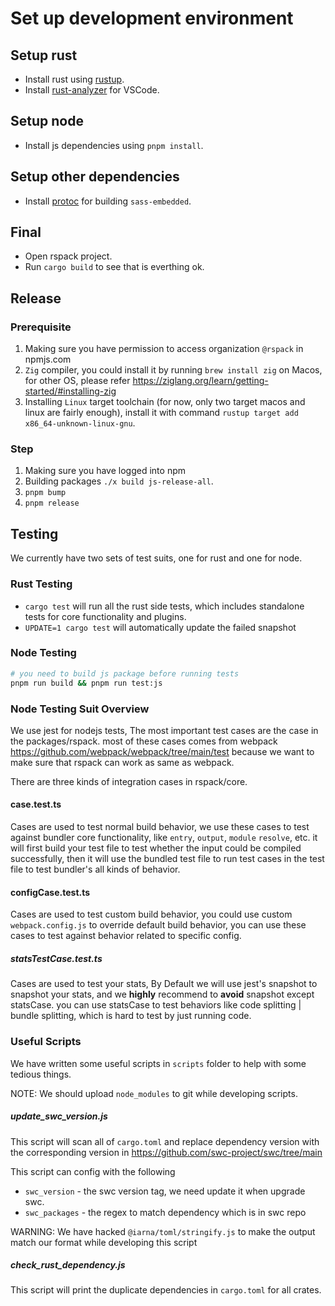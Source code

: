 # Set up development environment

## Setup rust

- Install rust using [rustup](https://rustup.rs/).
- Install [rust-analyzer](https://marketplace.visualstudio.com/items?itemName=rust-lang.rust-analyzer) for VSCode.

## Setup node

- Install js dependencies using `pnpm install`.

## Setup other dependencies

- Install [protoc](https://grpc.io/docs/protoc-installation/) for building `sass-embedded`.

## Final

- Open rspack project.
- Run `cargo build` to see that is everthing ok.

## Release 
### Prerequisite
1. Making sure you have permission to access organization `@rspack` in npmjs.com
2. `Zig` compiler, you could install it by running `brew install zig` on Macos, for other OS, please refer https://ziglang.org/learn/getting-started/#installing-zig
3. Installing `Linux` target toolchain (for now, only two target macos and linux  are fairly enough), install it with command `rustup target add x86_64-unknown-linux-gnu`.

### Step
1. Making sure you have logged into npm
2. Building packages `./x build js-release-all`.
3. `pnpm bump`
4. `pnpm release`

## Testing

We currently have two sets of test suits, one for rust and one for node.

### Rust Testing

- `cargo test` will run all the rust side tests, which includes standalone tests for core functionality and plugins.
- `UPDATE=1 cargo test` will automatically update the failed snapshot

### Node Testing

```sh
# you need to build js package before running tests
pnpm run build && pnpm run test:js
```

### Node Testing Suit Overview

We use jest for nodejs tests, The most important test cases are the case in the packages/rspack. most of these cases comes from webpack https://github.com/webpack/webpack/tree/main/test because we want to make sure that rspack can work as same as webpack.

There are three kinds of integration cases in rspack/core.

#### case.test.ts

Cases are used to test normal build behavior, we use these cases to test against bundler core functionality, like `entry`, `output`, `module` `resolve`, etc. it will first build your test file to test whether the input could be compiled successfully, then it will use the bundled test file to run test cases in the test file to test bundler's all kinds of behavior.

#### configCase.test.ts

Cases are used to test custom build behavior, you could use custom `webpack.config.js` to override default build behavior, you can use these cases to test against behavior related to specific config.

##### statsTestCase.test.ts

Cases are used to test your stats, By Default we will use jest's snapshot to snapshot your stats, and we **highly** recommend to **avoid** snapshot except statsCase. you can use statsCase to test behaviors like code splitting | bundle splitting, which is hard to test by just running code.

### Useful Scripts

We have written some useful scripts in `scripts` folder to help with some tedious things.

NOTE: We should upload `node_modules` to git while developing scripts.

##### update_swc_version.js

This script will scan all of `cargo.toml` and replace dependency version with the corresponding version in https://github.com/swc-project/swc/tree/main

This script can config with the following

* `swc_version` - the swc version tag, we need update it when upgrade swc.
* `swc_packages` - the regex to match dependency which is in swc repo

WARNING: We have hacked `@iarna/toml/stringify.js` to make the output match our format while developing this script

##### check_rust_dependency.js

This script will print the duplicate dependencies in `cargo.toml` for all crates.

